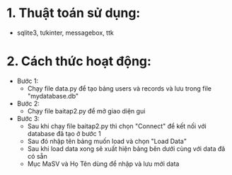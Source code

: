 # 1. Thuật toán sử dụng:
+ sqlite3, tưkinter, messagebox, ttk

# 2. Cách thức hoạt động:
- Bước 1:
    + Chạy file data.py để tạo bảng users và records và lưu trong file "mydatabase.db"
- Bước 2:
    + Chạy file baitap2.py để mở giao diện gui
- Bước 3: 
    + Sau khi chạy file baitap2.py thì chọn "Connect" để kết nối với database đã tạo ở bước 1
    + Sau đó nhập tên bảng muốn load và chọn "Load Data"
    + Sau khi load data xong sẽ xuất hiện bảng bên dưới cùng với data đã có sẵn
    + Mục MaSV và Họ Tên dùng để nhập và lưu mới data